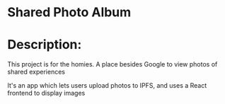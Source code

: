 # Shared Photo Album

# Description:
This project is for the homies. A place besides Google to view photos of shared experiences

It's an app which lets users upload photos to IPFS, and uses a React frontend to display images